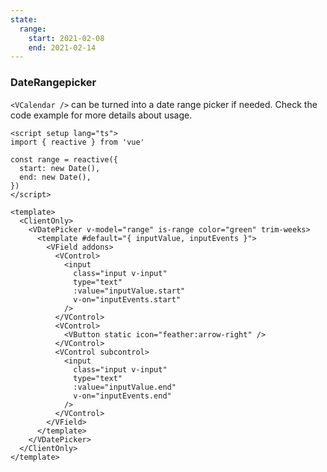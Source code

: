 ```yaml
---
state:
  range:
    start: 2021-02-08
    end: 2021-02-14
---
```


### DateRangepicker

`<VCalendar />` can be turned into a date range picker if needed. Check the
code example for more details about usage.

<!--code-->

```vue
<script setup lang="ts">
import { reactive } from 'vue'

const range = reactive({
  start: new Date(),
  end: new Date(),
})
</script>

<template>
  <ClientOnly>
    <VDatePicker v-model="range" is-range color="green" trim-weeks>
      <template #default="{ inputValue, inputEvents }">
        <VField addons>
          <VControl>
            <input
              class="input v-input"
              type="text"
              :value="inputValue.start"
              v-on="inputEvents.start"
            />
          </VControl>
          <VControl>
            <VButton static icon="feather:arrow-right" />
          </VControl>
          <VControl subcontrol>
            <input
              class="input v-input"
              type="text"
              :value="inputValue.end"
              v-on="inputEvents.end"
            />
          </VControl>
        </VField>
      </template>
    </VDatePicker>
  </ClientOnly>
</template>
```

<!--/code-->

<!--example-->

<ClientOnly>
  <VDatePicker v-model="frontmatter.state.range" is-range color="green" trim-weeks>
    <template v-slot="{ inputValue, inputEvents }">
      <VField addons>
        <VControl expanded icon="feather:corner-down-right">
          <input class="input v-input" type="text" :value="inputValue.start" v-on="inputEvents.start" />
        </VControl>
        <VControl>
          <VButton static>to</VButton>
        </VControl>
        <VControl expanded icon="feather:corner-right-up" subcontrol>
          <input class="input v-input" type="text" :value="inputValue.end" v-on="inputEvents.end" />
        </VControl>
      </VField>
    </template>
  </VDatePicker>
</ClientOnly>

<!--/example-->
